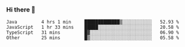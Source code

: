 ### Hi there 👋

<!--START_SECTION:waka-->

```text
Java         4 hrs 1 min     █████████████▒░░░░░░░░░░░   52.93 %
JavaScript   1 hr 33 mins    █████░░░░░░░░░░░░░░░░░░░░   20.58 %
TypeScript   31 mins         █▓░░░░░░░░░░░░░░░░░░░░░░░   06.90 %
Other        25 mins         █▒░░░░░░░░░░░░░░░░░░░░░░░   05.58 %
```

<!--END_SECTION:waka-->

<!--
**Jonas-VanHaeken/Jonas-VanHaeken** is a ✨ _special_ ✨ repository because its `README.md` (this file) appears on your GitHub profile.

Here are some ideas to get you started:

- 🔭 I’m currently working on ...
- 🌱 I’m currently learning ...
- 👯 I’m looking to collaborate on ...
- 🤔 I’m looking for help with ...
- 💬 Ask me about ...
- 📫 How to reach me: ...
- 😄 Pronouns: ...
- ⚡ Fun fact: ...
-->
